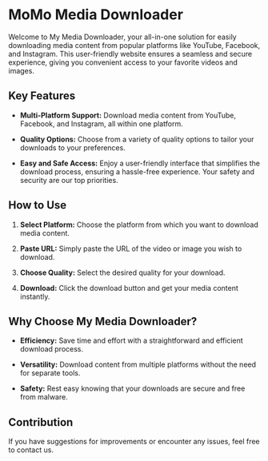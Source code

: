 # MoMo Media Downloader

Welcome to My Media Downloader, your all-in-one solution for easily downloading media content from popular platforms like YouTube, Facebook, and Instagram. This user-friendly website ensures a seamless and secure experience, giving you convenient access to your favorite videos and images.

## Key Features

- **Multi-Platform Support:** Download media content from YouTube, Facebook, and Instagram, all within one platform.

- **Quality Options:** Choose from a variety of quality options to tailor your downloads to your preferences.

- **Easy and Safe Access:** Enjoy a user-friendly interface that simplifies the download process, ensuring a hassle-free experience. Your safety and security are our top priorities.

## How to Use

1. **Select Platform:** Choose the platform from which you want to download media content.

2. **Paste URL:** Simply paste the URL of the video or image you wish to download.

3. **Choose Quality:** Select the desired quality for your download.

4. **Download:** Click the download button and get your media content instantly.

## Why Choose My Media Downloader?

- **Efficiency:** Save time and effort with a straightforward and efficient download process.

- **Versatility:** Download content from multiple platforms without the need for separate tools.

- **Safety:** Rest easy knowing that your downloads are secure and free from malware.

## Contribution

If you have suggestions for improvements or encounter any issues, feel free to contact us.

